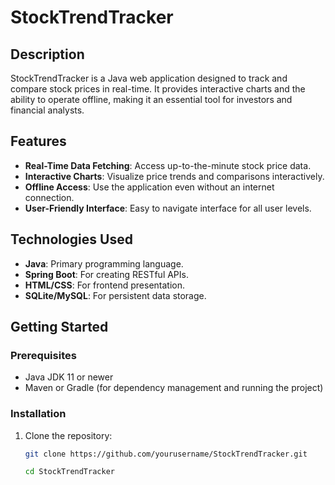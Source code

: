 # StockTrendTracker

## Description
StockTrendTracker is a Java web application designed to track and compare stock prices in real-time. It provides interactive charts and the ability to operate offline, making it an essential tool for investors and financial analysts.

## Features
- **Real-Time Data Fetching**: Access up-to-the-minute stock price data.
- **Interactive Charts**: Visualize price trends and comparisons interactively.
- **Offline Access**: Use the application even without an internet connection.
- **User-Friendly Interface**: Easy to navigate interface for all user levels.

## Technologies Used
- **Java**: Primary programming language.
- **Spring Boot**: For creating RESTful APIs.
- **HTML/CSS**: For frontend presentation.
- **SQLite/MySQL**: For persistent data storage.

## Getting Started

### Prerequisites
- Java JDK 11 or newer
- Maven or Gradle (for dependency management and running the project)

### Installation
1. Clone the repository:
   ```bash
   git clone https://github.com/yourusername/StockTrendTracker.git

   cd StockTrendTracker

